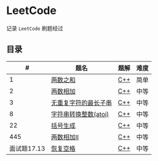 LeetCode
=====

记录 `LeetCode` 刷题经过

## 目录

| # | 题名 | 题解 | 难度 |
|---| ----- | -------- | ---------- |
| 1 | [两数之和](https://leetcode-cn.com/problems/two-sum/) | [C++](./all_question/1.two_sum.md) | 简单 |
| 2 | [两数相加](https://leetcode-cn.com/problems/add-two-numbers/) | [C++](./all_question/2.add_two_numbers.md) | 中等 |
| 3 | [无重复字符的最长子串](https://leetcode-cn.com/problems/longest-substring-without-repeating-characters/) | [C++](./all_question/3.longest_substring_without_repeating_characters.md) | 中等 |
| 8 | [字符串转换整数(atoi)](https://leetcode-cn.com/problems/string-to-integer-atoi/) | [C++](all_question/lt000008.string-to-integer-atoi.md) | 中等 |
| 22 | [括号生成](https://leetcode-cn.com/problems/generate-parentheses/) | [C++](./all_question/22.generate_parentheses.md) | 中等 |
| 445 | [两数相加II](https://leetcode-cn.com/problems/add-two-numbers-ii/) | [C++](./all_question/445.add_two_numbers_ii.md) | 中等 |
| 面试题17.13 | [恢复空格](https://leetcode-cn.com/problems/re-space-lcci/) | [C++](./all_question/17.13.re_space_lcci.md) | 中等  |
